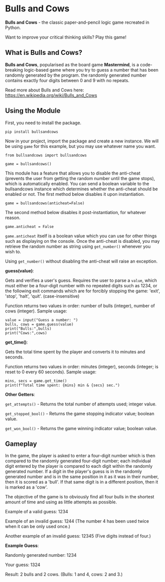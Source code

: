 
# Bulls and Cows
**Bulls and Cows** - the classic paper-and-pencil logic game recreated in Python.

Want to improve your critical thinking skills? Play this game!

## What is Bulls and Cows?
**Bulls and Cows**, popularised as the board game **Mastermind**, is a code-breaking logic-based game where you try to guess a number that has been randomly generated by the program. the randomly generated number contains exactly four digits between 0 and 9 with no repeats.

Read more about Bulls and Cows here: https://en.wikipedia.org/wiki/Bulls_and_Cows

## Using the Module
First, you need to install the package.

```pip install bullsandcows```

Now in your project, import the package and create a new instance. We will be using ```game``` for this example, but you may use whatever name you want.

```
from bullsandcows import bullsandcows

game = bullsandcows()
```

This module has a feature that allows you to disable the anti-cheat (prevents the user from getting the random number until the game stops), which is automatically enabled. You can send a boolean variable to the bullsandcows instance which determines whether the anti-cheat should be enabled or not. The first method below disables it upon instantiation.

```
game = bullsandcows(anticheat=False)
```

The second method below disables it post-instantiation, for whatever reason.

```
game.anticheat = False
```

```game.anticheat``` itself is a boolean value which you can use for other things such as displaying on the console. Once the anti-cheat is disabled, you may retrieve the random number as string using ```get_number()``` whenever you wish to.

Using ```get_number()``` without disabling the anti-cheat will raise an exception.

**guess(value)**:

Gets and verifies a user's guess. Requires the user to parse a ```value```, which must either be a four-digit number with no repeated digits such as 1234, or the following exit commands which are for forcibly stopping the game: 'exit', 'stop', 'halt', 'quit'. (case-insensitive)

Function returns two values in order: number of bulls (integer), number of cows (integer). Sample usage:

```
value = input("Guess a number: ")
bulls, cows = game.guess(value)
print("Bulls:",bulls)
print("Cows:",cows)
```

**get_time()**:

Gets the total time spent by the player and converts it to minutes and seconds.

Function returns two values in order: minutes (integer), seconds (integer; is reset to 0 every 60 seconds). Sample usage:

```
mins, secs = game.get_time()
print(f"Total time spent: {mins} min & {secs} sec.")
```

**Other Getters**:

```get_attempts()``` - Returns the total number of attempts used; integer value.

```get_stopped_bool()``` - Returns the game stopping indicator value; boolean value.

```get_won_bool()``` - Returns the game winning indicator value; boolean value.

## Gameplay
In the game, the player is asked to enter a four-digit number which is then compared to the randomly generated four-digit number; each individual digit entered by the player is compared to each digit within the randomly generated number. If a digit in the player's guess is in the randomly generated number and is in the same position in it as it was in their number, then it is scored as a 'bull'. If that same digit is in a different position, then it is marked as a 'cow'.

The objective of the game is to obviously find all four bulls in the shortest amount of time and using as little attempts as possible.

Example of a valid guess: 1234

Example of an invalid guess: 1244 (The number 4 has been used twice when it can be only used once.)

Another example of an invalid guess: 12345 (Five digits instead of four.)

**Example Guess**:

Randomly generated number: 1234

Your guess: 1324

Result: 2 bulls and 2 cows. (Bulls: 1 and 4, cows: 2 and 3.)
